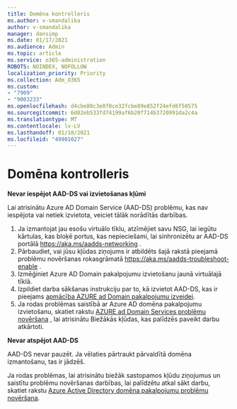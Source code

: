 ```yaml
---
title: Domēna kontrolleris
ms.author: v-smandalika
author: v-smandalika
manager: dansimp
ms.date: 01/17/2021
ms.audience: Admin
ms.topic: article
ms.service: o365-administration
ROBOTS: NOINDEX, NOFOLLOW
localization_priority: Priority
ms.collection: Adm_O365
ms.custom:
- "7909"
- "9003233"
ms.openlocfilehash: d4cbe80c3e8f0ce32fcbe89e852f24efd6f50575
ms.sourcegitcommit: 6d02eb533fd74199af6b20f714b3720991da2c4a
ms.translationtype: MT
ms.contentlocale: lv-LV
ms.lasthandoff: 01/18/2021
ms.locfileid: "49901027"
---
```

# <a name="domain-controller"></a>Domēna kontrolleris

**Nevar iespējot AAD-DS vai izvietošanas kļūmi**

Lai atrisinātu Azure AD Domain Service (AAD-DS) problēmu, kas nav iespējota vai netiek izvietota, veiciet tālāk norādītās darbības.

1. Ja izmantojat jau esošu virtuālo tīklu, atzīmējiet savu NSG, lai iegūtu kārtulas, kas bloķē portus, kas nepieciešami, lai sinhronizētu ar AAD-DS portālā https://aka.ms/aadds-networking .
2. Pārbaudiet, vai jūsu kļūdas ziņojums ir atbildēts šajā rakstā pieejamā problēmu novēršanas rokasgrāmatā  https://aka.ms/aadds-troubleshoot-enable .
3. Izmēģiniet Azure AD Domain pakalpojumu izvietošanu jaunā virtuālajā tīklā.
4. Izpildiet darba sākšanas instrukciju par to, kā izvietot AAD-DS, kas ir pieejams [apmācība AZURE ad Domain pakalpojumu izveidei](https://docs.microsoft.com/azure/active-directory-domain-services/tutorial-create-instance).
5. Ja rodas problēmas saistībā ar Azure AD domēna pakalpojumu izvietošanu, skatiet rakstu [AZURE ad Domain Services problēmu novēršana](https://docs.microsoft.com/azure/active-directory-domain-services/troubleshoot) , lai atrisinātu Biežākās kļūdas, kas palīdzēs paveikt darbu atkārtoti. 

**Nevar atspējot AAD-DS**

AAD-DS nevar pauzēt. Ja vēlaties pārtraukt pārvaldītā domēna izmantošanu, tas ir jādzēš.

Ja rodas problēmas, lai atrisinātu biežāk sastopamos kļūdu ziņojumus un saistītu problēmu novēršanas darbības, lai palīdzētu atkal sākt darbu, skatiet rakstu [Azure Active Directory domēna pakalpojumu problēmu novēršana](https://docs.microsoft.com/azure/active-directory-domain-services/troubleshoot).
